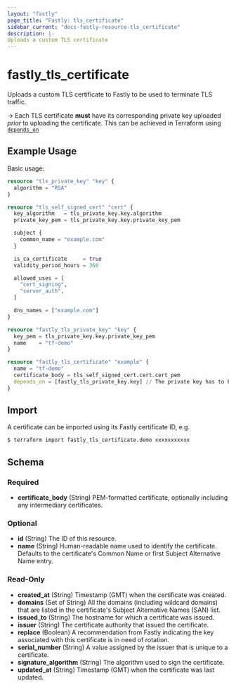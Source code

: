 ```yaml
---
layout: "fastly"
page_title: "Fastly: tls_certificate"
sidebar_current: "docs-fastly-resource-tls_certificate"
description: |-
Uploads a custom TLS certificate
---
```


# fastly_tls_certificate

Uploads a custom TLS certificate to Fastly to be used to terminate TLS traffic.

-> Each TLS certificate **must** have its corresponding private key uploaded _prior_ to uploading the certificate. This
can be achieved in Terraform using [`depends_on`](https://www.terraform.io/docs/configuration/meta-arguments/depends_on.html)

## Example Usage

Basic usage:

```terraform
resource "tls_private_key" "key" {
  algorithm = "RSA"
}

resource "tls_self_signed_cert" "cert" {
  key_algorithm   = tls_private_key.key.algorithm
  private_key_pem = tls_private_key.key.private_key_pem

  subject {
    common_name = "example.com"
  }

  is_ca_certificate     = true
  validity_period_hours = 360

  allowed_uses = [
    "cert_signing",
    "server_auth",
  ]

  dns_names = ["example.com"]
}

resource "fastly_tls_private_key" "key" {
  key_pem = tls_private_key.key.private_key_pem
  name    = "tf-demo"
}

resource "fastly_tls_certificate" "example" {
  name = "tf-demo"
  certificate_body = tls_self_signed_cert.cert.cert_pem
  depends_on = [fastly_tls_private_key.key] // The private key has to be present before the certificate can be uploaded
}
```

## Import

A certificate can be imported using its Fastly certificate ID, e.g.

```sh
$ terraform import fastly_tls_certificate.demo xxxxxxxxxxx
```

<!-- schema generated by tfplugindocs -->
## Schema

### Required

- **certificate_body** (String) PEM-formatted certificate, optionally including any intermediary certificates.

### Optional

- **id** (String) The ID of this resource.
- **name** (String) Human-readable name used to identify the certificate. Defaults to the certificate's Common Name or first Subject Alternative Name entry.

### Read-Only

- **created_at** (String) Timestamp (GMT) when the certificate was created.
- **domains** (Set of String) All the domains (including wildcard domains) that are listed in the certificate's Subject Alternative Names (SAN) list.
- **issued_to** (String) The hostname for which a certificate was issued.
- **issuer** (String) The certificate authority that issued the certificate.
- **replace** (Boolean) A recommendation from Fastly indicating the key associated with this certificate is in need of rotation.
- **serial_number** (String) A value assigned by the issuer that is unique to a certificate.
- **signature_algorithm** (String) The algorithm used to sign the certificate.
- **updated_at** (String) Timestamp (GMT) when the certificate was last updated.